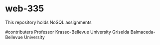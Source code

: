 # web-335
This repository holds NoSQL assignments

#contributers
Professor Krasso-Bellevue University 
Griselda Balmaceda-Bellevue University 